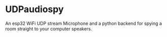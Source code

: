 # UDPaudiospy
An esp32 WiFi UDP stream Microphone and a python backend for spying a room straight to your computer speakers.

